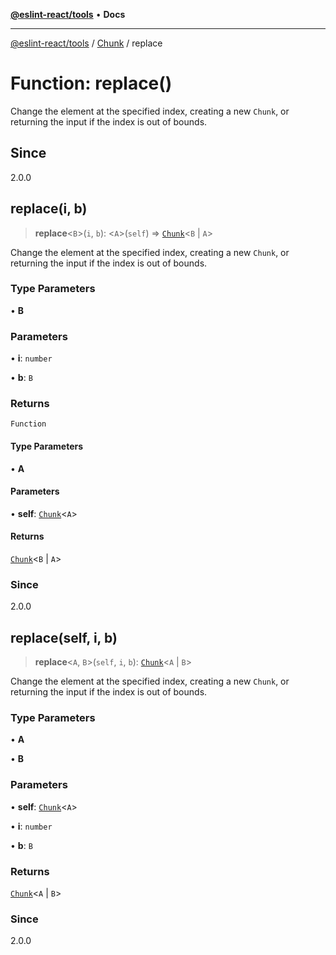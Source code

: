[**@eslint-react/tools**](../../../README.md) • **Docs**

***

[@eslint-react/tools](../../../README.md) / [Chunk](../README.md) / replace

# Function: replace()

Change the element at the specified index, creating a new `Chunk`,
or returning the input if the index is out of bounds.

## Since

2.0.0

## replace(i, b)

> **replace**\<`B`\>(`i`, `b`): \<`A`\>(`self`) => [`Chunk`](../interfaces/Chunk.md)\<`B` \| `A`\>

Change the element at the specified index, creating a new `Chunk`,
or returning the input if the index is out of bounds.

### Type Parameters

• **B**

### Parameters

• **i**: `number`

• **b**: `B`

### Returns

`Function`

#### Type Parameters

• **A**

#### Parameters

• **self**: [`Chunk`](../interfaces/Chunk.md)\<`A`\>

#### Returns

[`Chunk`](../interfaces/Chunk.md)\<`B` \| `A`\>

### Since

2.0.0

## replace(self, i, b)

> **replace**\<`A`, `B`\>(`self`, `i`, `b`): [`Chunk`](../interfaces/Chunk.md)\<`A` \| `B`\>

Change the element at the specified index, creating a new `Chunk`,
or returning the input if the index is out of bounds.

### Type Parameters

• **A**

• **B**

### Parameters

• **self**: [`Chunk`](../interfaces/Chunk.md)\<`A`\>

• **i**: `number`

• **b**: `B`

### Returns

[`Chunk`](../interfaces/Chunk.md)\<`A` \| `B`\>

### Since

2.0.0
